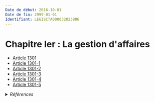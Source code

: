 ```yaml
---
Date de début: 2016-10-01
Date de fin: 2999-01-01
Identifiant: LEGISCTA000032023806
---
```


<h1>Chapitre Ier : La gestion d'affaires</h1>

- [Article 1301](article_1301.md)
- [Article 1301-1](article_1301-1.md)
- [Article 1301-2](article_1301-2.md)
- [Article 1301-3](article_1301-3.md)
- [Article 1301-4](article_1301-4.md)
- [Article 1301-5](article_1301-5.md)

<details>
  <summary><em>Références</em></summary>

  <h2>Articles faisant référence à la section</h2>
  
  <ul>
    <li>
      <a href="https://legal.tricoteuses.fr//redirection/LEGIARTI000032006591?vers=git&vers=legifrance">Ordonnance n° 2016-131 du 10 février 2016 portant réforme du droit des contrats, du régime général et de la preuve des obligations - article 2 ENTIEREMENT_MODIF</a> CREE source
    </li>
  </ul>
</details>
